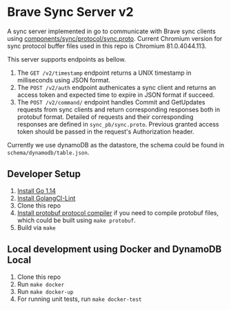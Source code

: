 # Brave Sync Server v2

A sync server implemented in go to communicate with Brave sync clients using
[components/sync/protocol/sync.proto](https://cs.chromium.org/chromium/src/components/sync/protocol/sync.proto).
Current Chromium version for sync protocol buffer files used in this repo is Chromium 81.0.4044.113.

This server supports endpoints as bellow.
1) The `GET /v2/timestamp` endpoint returns a UNIX timestamp in milliseconds using JSON format.
2) The `POST /v2/auth` endpoint authenicates a sync client and returns an access token and expected time to expire in JSON format if succeed.
3) The `POST /v2/command/` endpoint handles Commit and GetUpdates requests from sync clients and return corresponding responses both in protobuf format. Detailed of requests and their corresponding responses are defined in `sync_pb/sync.proto`. Previous granted access token should be passed in the request's Authorization header.

Currently we use dynamoDB as the datastore, the schema could be found in `schema/dynamodb/table.json`.

## Developer Setup
1. [Install Go 1.14](https://golang.org/doc/install)
2. [Install GolangCI-Lint](https://github.com/golangci/golangci-lint#install)
3. Clone this repo
4. [Install protobuf protocol compiler](https://github.com/protocolbuffers/protocolbuffers/protobuf#protocol-compiler-installation) if you need to compile protobuf files, which could be built using `make protobuf`.
5. Build via `make`

## Local development using Docker and DynamoDB Local
1. Clone this repo
2. Run `make docker`
3. Run `make docker-up`
4. For running unit tests, run `make docker-test`
